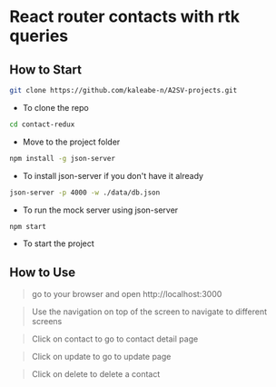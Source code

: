 # React router contacts with rtk queries
## How to Start
```bash
git clone https://github.com/kaleabe-n/A2SV-projects.git
```
- To clone the repo
```bash
cd contact-redux
```
- Move to the project folder
```bash
npm install -g json-server
```
- To install json-server if you don't have it already
```bash
json-server -p 4000 -w ./data/db.json
```
- To run the mock server using json-server
```bash
npm start
```
- To start the project

## How to Use

> go to your browser and open http://localhost:3000

> Use the navigation on top of the screen to navigate to different screens

> Click on contact to go to contact detail page

> Click on update to go to update page 

> Click on delete to delete a contact
